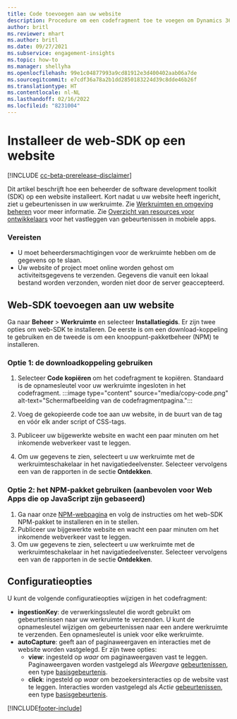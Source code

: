 ```yaml
---
title: Code toevoegen aan uw website
description: Procedure om een codefragment toe te voegen om Dynamics 365 Customer Insights-gebeurtenissen op uw website vast te leggen.
author: britl
ms.reviewer: mhart
ms.author: britl
ms.date: 09/27/2021
ms.subservice: engagement-insights
ms.topic: how-to
ms.manager: shellyha
ms.openlocfilehash: 99e1c04877993a9cd81912e3d400402aab06a7de
ms.sourcegitcommit: e7cdf36a78a2b1dd2850183224d39c8dde46b26f
ms.translationtype: HT
ms.contentlocale: nl-NL
ms.lasthandoff: 02/16/2022
ms.locfileid: "8231004"
---
```

# <a name="install-the-web-sdk-on-a-website"></a>Installeer de web-SDK op een website

[!INCLUDE [cc-beta-prerelease-disclaimer](includes/cc-beta-prerelease-disclaimer.md)]

Dit artikel beschrijft hoe een beheerder de software development toolkit (SDK) op een website installeert. Kort nadat u uw website heeft ingericht, ziet u gebeurtenissen in uw werkruimte. Zie [Werkruimten en omgeving beheren](manage-environments-workspaces.md) voor meer informatie. Zie [Overzicht van resources voor ontwikkelaars](developer-resources.md) voor het vastleggen van gebeurtenissen in mobiele apps.


### <a name="prerequisites"></a>Vereisten

* U moet beheerdersmachtigingen voor de werkruimte hebben om de gegevens op te slaan.
* Uw website of project moet online worden gehost om activiteitsgegevens te verzenden. Gegevens die vanuit een lokaal bestand worden verzonden, worden niet door de server geaccepteerd.


## <a name="add-web-sdk-to-your-website"></a>Web-SDK toevoegen aan uw website

Ga naar **Beheer** > **Werkruimte** en selecteer **Installatiegids**. Er zijn twee opties om web-SDK te installeren. De eerste is om een download-koppeling te gebruiken en de tweede is om een knooppunt-pakketbeheer (NPM) te installeren.

### <a name="option-1-using-the-download-link"></a>Optie 1: de downloadkoppeling gebruiken

1. Selecteer **Code kopiëren** om het codefragment te kopiëren. Standaard is de opnamesleutel voor uw werkruimte ingesloten in het codefragment.
  :::image type="content" source="media/copy-code.png" alt-text="Schermafbeelding van de codefragmentpagina.":::

1. Voeg de gekopieerde code toe aan uw website, in de buurt van de <head> tag en vóór elk ander script of CSS-tags.
1. Publiceer uw bijgewerkte website en wacht een paar minuten om het inkomende webverkeer vast te leggen.
1. Om uw gegevens te zien, selecteert u uw werkruimte met de werkruimteschakelaar in het navigatiedeelvenster. Selecteer vervolgens een van de rapporten in de sectie **Ontdekken**.

### <a name="option-2-using-the-npm-package-recommended-for-javascript-based-web-apps"></a>Optie 2: het NPM-pakket gebruiken (aanbevolen voor Web Apps die op JavaScript zijn gebaseerd)

1. Ga naar onze [NPM-webpagina](https://www.npmjs.com/package/engagementinsights-web) en volg de instructies om het web-SDK NPM-pakket te installeren en in te stellen.
1. Publiceer uw bijgewerkte website en wacht een paar minuten om het inkomende webverkeer vast te leggen.
1. Om uw gegevens te zien, selecteert u uw werkruimte met de werkruimteschakelaar in het navigatiedeelvenster. Selecteer vervolgens een van de rapporten in de sectie **Ontdekken**.

## <a name="configuration-options"></a>Configuratieopties

U kunt de volgende configuratieopties wijzigen in het codefragment:

- **ingestionKey**: de verwerkingssleutel die wordt gebruikt om gebeurtenissen naar uw werkruimte te verzenden. U kunt de opnamesleutel wijzigen om gebeurtenissen naar een andere werkruimte te verzenden. Een opnamesleutel is uniek voor elke werkruimte.
- **autoCapture**: geeft aan of paginaweergaven en interacties met de website worden vastgelegd. Er zijn twee opties:
    - **view**: ingesteld op *waar* om paginaweergaven vast te leggen. Paginaweergaven worden vastgelegd als *Weergave* [gebeurtenissen](glossary.md#event), een type [basisgebeurtenis](glossary.md#base-event).
    - **click**: ingesteld op *waar* om bezoekersinteracties op de website vast te leggen. Interacties worden vastgelegd als *Actie* [gebeurtenissen](glossary.md#event), een type [basisgebeurtenis](glossary.md#base-event).

[!INCLUDE[footer-include](../includes/footer-banner.md)]
